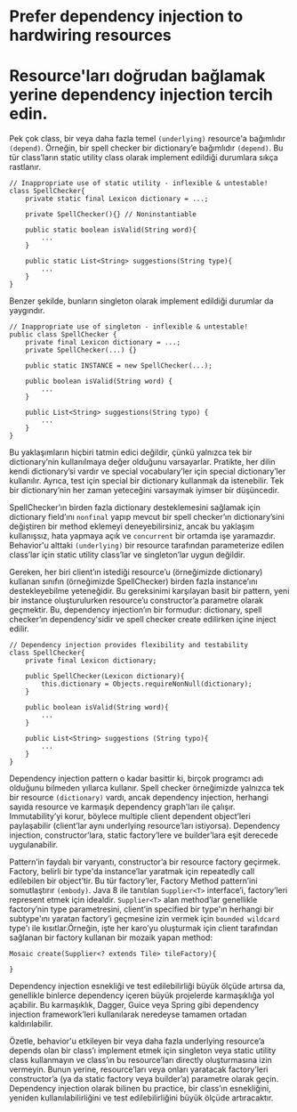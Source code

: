 # Prefer dependency injection to hardwiring resources

# Resource'ları doğrudan bağlamak yerine dependency injection tercih edin.

Pek çok class, bir veya daha fazla temel `(underlying)` resource'a bağımlıdır `(depend)`. Örneğin, bir spell checker bir
dictionary’e bağımlıdır `(depend)`. Bu tür class’ların static utility class olarak implement edildiği durumlara sıkça
rastlanır.

```
// Inappropriate use of static utility - inflexible & untestable!
class SpellChecker{
    private static final Lexicon dictionary = ...;

    private SpellChecker(){} // Noninstantiable

    public static boolean isValid(String word){
        ...
    }

    public static List<String> suggestions(String type){
        ...
    }
}
```

Benzer şekilde, bunların singleton olarak implement edildiği durumlar da yaygındır.

```
// Inappropriate use of singleton - inflexible & untestable!
public class SpellChecker {
    private final Lexicon dictionary = ...;
    private SpellChecker(...) {}

    public static INSTANCE = new SpellChecker(...);
    
    public boolean isValid(String word) {
        ... 
    }
    
    public List<String> suggestions(String typo) {
        ... 
    }
}
```

Bu yaklaşımların hiçbiri tatmin edici değildir, çünkü yalnızca tek bir dictionary’nin kullanılmaya değer olduğunu
varsayarlar. Pratikte, her dilin kendi dictionary’si vardır ve special vocabulary’ler için special dictionary’ler
kullanılır. Ayrıca, test için special bir dictionary kullanmak da istenebilir. Tek bir dictionary’nin her zaman
yeteceğini varsaymak iyimser bir düşüncedir.

SpellChecker’ın birden fazla dictionary desteklemesini sağlamak için dictionary field’ını `nonfinal` yapıp mevcut bir
spell checker’ın dictionary’sini değiştiren bir method eklemeyi deneyebilirsiniz, ancak bu yaklaşım kullanışsız, hata
yapmaya açık ve `concurrent` bir ortamda işe yaramazdır. Behavior'u alttaki `(underlying)` bir resource tarafından
parameterize edilen class’lar için static utility class’lar ve singleton’lar uygun değildir.

Gereken, her biri client’ın istediği resource’u (örneğimizde dictionary) kullanan sınıfın (örneğimizde SpellChecker)
birden fazla instance’ını destekleyebilme yeteneğidir. Bu gereksinimi karşılayan basit bir pattern, yeni bir instance
oluşturulurken resource’u constructor’a parametre olarak geçmektir. Bu, dependency injection’ın bir formudur:
dictionary, spell checker’ın dependency'sidir ve spell checker create edilirken içine inject edilir.

```
// Dependency injection provides flexibility and testability
class SpellChecker{
    private final Lexicon dictionary;

    public SpellChecker(Lexicon dictionary){
        this.dictionary = Objects.requireNonNull(dictionary);
    }

    public boolean isValid(String word){
        ...
    }

    public List<String> suggestions (String typo){
        ...
    }
}
```

Dependency injection pattern o kadar basittir ki, birçok programcı adı olduğunu bilmeden yıllarca kullanır. Spell
checker örneğimizde yalnızca tek bir resource `(dictionary)` vardı, ancak dependency injection, herhangi sayıda resource
ve karmaşık dependency graph'ları ile çalışır. Immutability’yi korur, böylece multiple client dependent object’leri
paylaşabilir (client’lar aynı underlying resource’ları istiyorsa). Dependency injection, constructor’lara, static
factory’lere ve builder’lara eşit derecede uygulanabilir.

Pattern’in faydalı bir varyantı, constructor’a bir resource factory geçirmek. Factory, belirli bir type'da instance’lar
yaratmak için repeatedly call edilebilen bir object’tir. Bu tür factory’ler, Factory Method pattern’ini somutlaştırır
`(embody)`. Java 8 ile tanıtılan `Supplier<T>` interface’i, factory’leri represent etmek için idealdir. `Supplier<T>`
alan method’lar genellikle factory’nin type parametresini, client’in specified bir type'ın herhangi bir subtype'ını
yaratan factory’i geçmesine izin vermek için `bounded wildcard` type'ı ile kısıtlar.Örneğin, işte her karo’yu oluşturmak
için client tarafından sağlanan bir factory kullanan bir mozaik yapan method:

```
Mosaic create(Supplier<? extends Tile> tileFactory){
    
}
```

Dependency injection esnekliği ve test edilebilirliği büyük ölçüde artırsa da, genellikle binlerce dependency içeren
büyük projelerde karmaşıklığa yol açabilir. Bu karmaşıklık, Dagger, Guice veya Spring gibi dependency injection
framework’leri kullanılarak neredeyse tamamen ortadan kaldırılabilir.

Özetle, behavior'u etkileyen bir veya daha fazla underlying resource’a depends olan bir class’ı implement etmek için
singleton veya static utility class kullanmayın ve class’ın bu resource’ları directly oluşturmasına izin vermeyin. Bunun
yerine, resource’ları veya onları yaratacak factory’leri constructor’a (ya da static factory veya builder’a) parametre
olarak geçin. Dependency injection olarak bilinen bu practice, bir class’ın esnekliğini, yeniden kullanılabilirliğini ve
test edilebilirliğini büyük ölçüde artıracaktır.